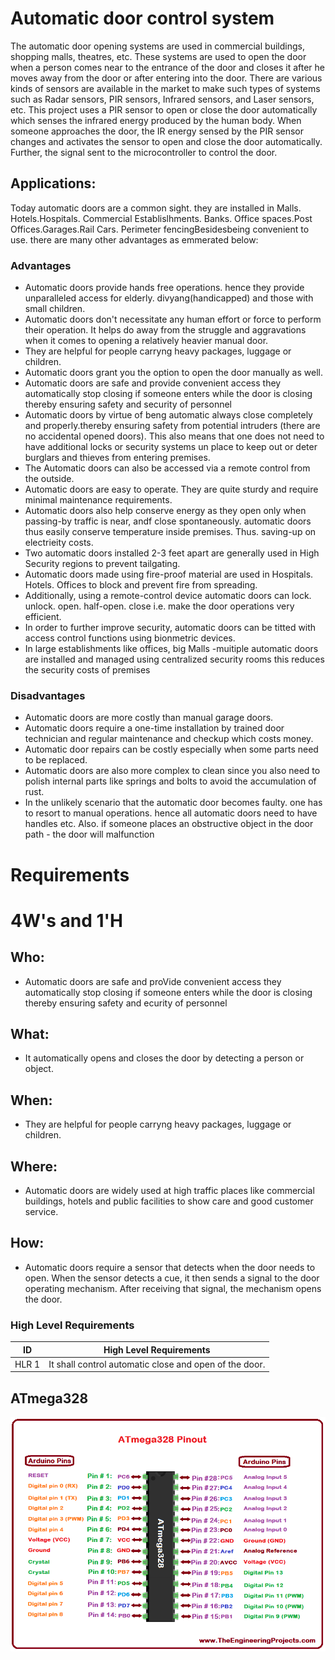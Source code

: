 # Automatic door control system
The automatic door opening systems are used in commercial buildings, shopping malls, theatres, etc. These systems are used to open the door when a person comes near to the entrance of the door and closes it after he moves away from the door or after entering into the door. There are various kinds of sensors are available in the market to make such types of systems such as Radar sensors, PIR sensors, Infrared sensors, and Laser sensors, etc. This project uses a PIR sensor to open or close the door automatically which senses the infrared energy produced by the human body. When someone approaches the door, the IR energy sensed by the PIR sensor changes and activates the sensor to open and close the door automatically. Further, the signal sent to the microcontroller to control the door.
## Applications: 
Today automatic doors are a common sight. they are installed in Malls. Hotels.Hospitals. Commercial Establislhments. Banks. Office spaces.Post Offices.Garages.Rail Cars. Perimeter fencingBesidesbeing convenient to use. there are many other advantages as emmerated below:
### Advantages 
- Automatic doors provide hands free operations. hence they provide unparalleled access for elderly. divyang(handicapped) and those with small children.
- Automatic doors don't necessitate any human effort or force to perform their operation. It helps do away from the struggle and aggravations when it comes to opening a relatively heavier manual door.
- They are helpful for people carryng heavy packages, luggage or children.
- Automatic doors grant you the option to open the door manually as well. 
- Automatic doors are safe and provide convenient access they automatically stop closing if someone enters while the door is closing thereby ensuring safety and security of personnel 
- Automatic doors by virtue of beng automatic always close completely and properly.thereby ensuring safety from potential intruders (there are no accidental opened doors). This also means that one does not need to have additional locks or security systems un place to keep out or deter burglars and thieves from entering premises.
- The Automatic doors can also be accessed via a remote control from the outside.
- Automatic doors are easy to operate. They are quite sturdy and require minimal maintenance requirements. 
- Automatic doors also help conserve energy as they open only when passing-by traffic is near, andf close spontaneously. automatic doors thus easily conserve temperature inside premises. Thus. saving-up on electrieity costs.
- Two automatic doors installed 2-3 feet apart are generally used in High Security regions to prevent tailgating.
- Automatic doors made using fire-proof material are used in Hospitals. Hotels. Offices to block and prevent fire from spreading. 
- Additionally, using a remote-control device automatic doors can lock. unlock. open. half-open. close i.e. make the door operations very efficient.
- In order to further improve security, automatic doors can be titted with access control functions using bionmetric devices. 
- In large establishments like offices, big Malls -muitiple automatic doors are installed and managed using centralized security rooms this reduces the security costs of premises 
### Disadvantages 
- Automatic doors are more costly than manual garage doors. 
- Automatic doors require a one-time installation by trained door technician and regular maintenance and checkup which costs money.
- Automatic door repairs can be costly especially when some parts need to be replaced.
- Automatic doors are also more complex to clean since you also need to polish internal parts like springs and bolts to avoid the accumulation of rust. 
- In the unlikely scenario that the automatic door becomes faulty. one has to resort to manual operations. hence all automatic doors need to have handles etc. Also. if someone places an obstructive object in the door path - the door will malfunction
# Requirements

# 4W's and 1'H
## Who:
- Automatic doors are safe and proVide convenient access they automatically stop closing if someone enters while the door is closing thereby ensuring safety and ecurity of personnel
## What:
- It automatically opens and closes the door by detecting a person or object.
## When:
- They are helpful for people carryng heavy packages, luggage or children.
## Where:
- Automatic doors are widely used at high traffic places like commercial buildings, hotels and public facilities to show care and good customer service.
## How:
- Automatic doors require a sensor that detects when the door needs to open. When the sensor detects a cue, it then sends a signal to the door operating mechanism. After receiving that signal, the mechanism opens the door.

### High Level Requirements
| ID | High Level Requirements |
| -- | -- |
HLR 1|It shall control automatic close and open of the door.


## ATmega328
![ATmega328](https://github.com/AnilSAski/M2_Automatic_door_control_system/blob/main/1_Requirements/ATmega328-Pinout.png)


